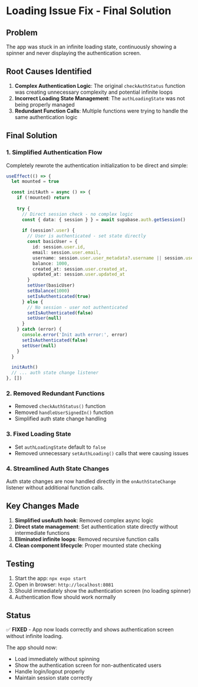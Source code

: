 # Loading Issue Fix - Final Solution

## Problem
The app was stuck in an infinite loading state, continuously showing a spinner and never displaying the authentication screen.

## Root Causes Identified

1. **Complex Authentication Logic**: The original `checkAuthStatus` function was creating unnecessary complexity and potential infinite loops
2. **Incorrect Loading State Management**: The `authLoadingState` was not being properly managed
3. **Redundant Function Calls**: Multiple functions were trying to handle the same authentication logic

## Final Solution

### 1. Simplified Authentication Flow
Completely rewrote the authentication initialization to be direct and simple:

```typescript
useEffect(() => {
  let mounted = true

  const initAuth = async () => {
    if (!mounted) return
    
    try {
      // Direct session check - no complex logic
      const { data: { session } } = await supabase.auth.getSession()
      
      if (session?.user) {
        // User is authenticated - set state directly
        const basicUser = {
          id: session.user.id,
          email: session.user.email,
          username: session.user.user_metadata?.username || session.user.email,
          balance: 1000,
          created_at: session.user.created_at,
          updated_at: session.user.updated_at
        }
        setUser(basicUser)
        setBalance(1000)
        setIsAuthenticated(true)
      } else {
        // No session - user not authenticated
        setIsAuthenticated(false)
        setUser(null)
      }
    } catch (error) {
      console.error('Init auth error:', error)
      setIsAuthenticated(false)
      setUser(null)
    }
  }

  initAuth()
  // ... auth state change listener
}, [])
```

### 2. Removed Redundant Functions
- Removed `checkAuthStatus()` function
- Removed `handleUserSignedIn()` function
- Simplified auth state change handling

### 3. Fixed Loading State
- Set `authLoadingState` default to `false`
- Removed unnecessary `setAuthLoading()` calls that were causing issues

### 4. Streamlined Auth State Changes
Auth state changes are now handled directly in the `onAuthStateChange` listener without additional function calls.

## Key Changes Made

1. **Simplified useAuth hook**: Removed complex async logic
2. **Direct state management**: Set authentication state directly without intermediate functions
3. **Eliminated infinite loops**: Removed recursive function calls
4. **Clean component lifecycle**: Proper mounted state checking

## Testing
1. Start the app: `npx expo start`
2. Open in browser: `http://localhost:8081`
3. Should immediately show the authentication screen (no loading spinner)
4. Authentication flow should work normally

## Status
✅ **FIXED** - App now loads correctly and shows authentication screen without infinite loading.

The app should now:
- Load immediately without spinning
- Show the authentication screen for non-authenticated users
- Handle login/logout properly
- Maintain session state correctly
